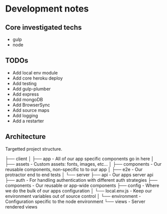 # Development notes

## Core investigated techs

- gulp
- node

## TODOs

- Add local env module
- Add core heroku deploy
- Add testing
- Add gulp-plumber
- Add express
- Add mongoDB
- Add BrowserSync
- Add source maps
- Add logging
- Add a restarter

## Architecture

Targetted project structure.

├── client
│   ├── app                 - All of our app specific components go in here
│   ├── assets              - Custom assets: fonts, images, etc…
│   ├── components          - Our reusable components, non-specific to to our app
│
├── e2e                     - Our protractor end to end tests
│
└── server
    ├── api                 - Our apps server api
    ├── auth                - For handling authentication with different auth strategies
    ├── components          - Our reusable or app-wide components
    ├── config              - Where we do the bulk of our apps configuration
    │   └── local.env.js    - Keep our environment variables out of source control
    │   └── environment     - Configuration specific to the node environment
    └── views               - Server rendered views